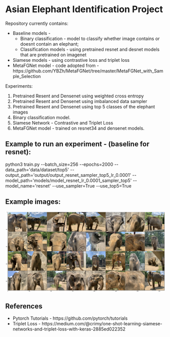 # Asian Elephant Identification Project

Repository currently contains:

<ul> 
<li>Baseline models - 
<ul> <li> Binary classification - model to classify whether image contains or doesnt contain an elephant;</li>
<li> Classification models - using pretrained resnet and desnet models that are pretrained on imagenet </li>
</ul></li>
<li> Siamese models - using contrastive loss and triplet loss </li>
<li> MetaFGNet model - code adopted from - https://github.com/YBZh/MetaFGNet/tree/master/MetaFGNet_with_Sample_Selection </li>
</ul>

Experiments:

1. Pretrained Resent and Densenet using weighted cross entropy
2. Pretrained Resent and Densenet using imbalanced data sampler
3. Pretrained Resent and Densenet using top 5 classes of the elephant images
4. Binary classification model.
5. Siamese Network  - Contrastive and Triplet Loss
6. MetaFGNet model - trained on resnet34 and densenet models.


## Example to run an experiment - (baseline for resnet):
python3 train.py --batch_size=256 --epochs=2000 --data_path='data/dataset/top5' --output_path='output/output_resnet_sampler_top5_lr_0.0001' --model_path='models/model_resnet_lr_0.0001_sampler_top5' --model_name='resnet' --use_sampler=True --use_top5=True 


## Example images:
![Images](/baseline-models/images/elephant_images.png "Elephant Images")

## References
<ul>
<li> Pytorch Tutorials - https://github.com/pytorch/tutorials </li>
<li> Triplet Loss -   https://medium.com/@crimy/one-shot-learning-siamese-networks-and-triplet-loss-with-keras-2885ed022352 </li>
</ul>
